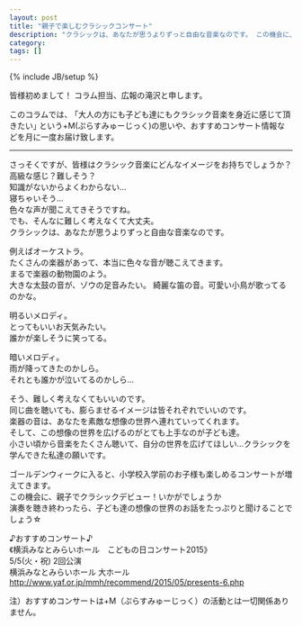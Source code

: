 ```yaml
---
layout: post
title: "親子で楽しむクラシックコンサート"
description: "クラシックは、あなたが思うよりずっと自由な音楽なのです。 この機会に、親子でクラシックデビュー！いかがでしょうか。"
category: 
tags: []
---
```

{% include JB/setup %}

皆様初めまして！
コラム担当、広報の滝沢と申します。

このコラムでは、
｢大人の方にも子ども達にもクラシック音楽を身近に感じて頂きたい｣
という+M(ぷらすみゅーじっく)の思いや、おすすめコンサート情報などを月に一度お届け致します。

---

さっそくですが、皆様はクラシック音楽にどんなイメージをお持ちでしょうか？  
高級な感じ？難しそう？  
知識がないからよくわからない…  
寝ちゃいそう…  
色々な声が聞こえてきそうですね。  
でも、そんなに難しく考えなくて大丈夫。  
クラシックは、あなたが思うよりずっと自由な音楽なのです。  

例えばオーケストラ。  
たくさんの楽器があって、本当に色々な音が聴こえてきます。  
まるで楽器の動物園のよう。  
大きな太鼓の音が、ゾウの足音みたい。
綺麗な笛の音。可愛い小鳥が歌ってるのかな。  

明るいメロディ。  
とってもいいお天気みたい。  
誰かが楽しそうに笑ってる。  

暗いメロディ。  
雨が降ってきたのかしら。  
それとも誰かが泣いてるのかしら…  

そう、難しく考えなくてもいいのです。  
同じ曲を聴いても、膨らませるイメージは皆それぞれでいいのです。  
楽器の音は、あなたを素敵な想像の世界へ連れていってくれます。  
そして、この想像の世界を広げるのがとても上手なのが子ども達。  
小さい頃から音楽をたくさん聴いて、自分の世界を広げてほしい…クラシックを学んできた私達の願いです。  

ゴールデンウィークに入ると、小学校入学前のお子様も楽しめるコンサートが増えてきます。  
この機会に、親子でクラシックデビュー！いかがでしょうか  
演奏を聴き終わったら、子ども達の想像の世界のお話をたっぷりと聞けることでしょう☆  


♪おすすめコンサート♪  
《横浜みなとみらいホール　こどもの日コンサート2015》  
5/5(火・祝) 2回公演  
横浜みなとみらいホール 大ホール  
http://www.yaf.or.jp/mmh/recommend/2015/05/presents-6.php  

<span class="inhibit">注）おすすめコンサートは+M（ぷらすみゅーじっく）の活動とは一切関係ありません。<span>